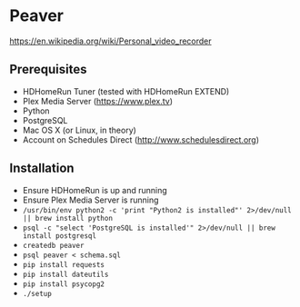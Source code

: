 # Peaver

https://en.wikipedia.org/wiki/Personal_video_recorder

## Prerequisites

- HDHomeRun Tuner (tested with HDHomeRun EXTEND)
- Plex Media Server (https://www.plex.tv)
- Python
- PostgreSQL
- Mac OS X (or Linux, in theory)
- Account on Schedules Direct (http://www.schedulesdirect.org)

## Installation

- Ensure HDHomeRun is up and running
- Ensure Plex Media Server is running
- `/usr/bin/env python2 -c 'print "Python2 is installed"' 2>/dev/null || brew install python`
- `psql -c "select 'PostgreSQL is installed'" 2>/dev/null || brew install postgresql`
- `createdb peaver`
- `psql peaver < schema.sql`
- `pip install requests`
- `pip install dateutils`
- `pip install psycopg2`
- `./setup`
